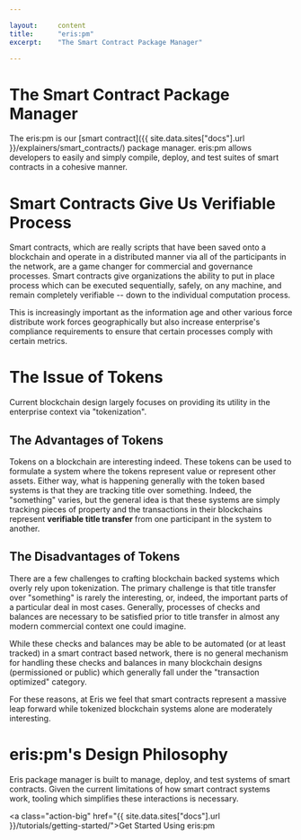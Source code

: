 ```yaml
---

layout:     content
title:      "eris:pm"
excerpt:    "The Smart Contract Package Manager"

---
```


# The Smart Contract Package Manager

The eris:pm is our [smart contract]({{ site.data.sites["docs"].url }}/explainers/smart_contracts/) package manager. eris:pm allows developers to easily and simply compile, deploy, and test suites of smart contracts in a cohesive manner.

# Smart Contracts Give Us Verifiable Process

Smart contracts, which are really scripts that have been saved onto a blockchain and operate in a distributed manner via all of the participants in the network, are a game changer for commercial and governance processes. Smart contracts give organizations the ability to put in place process which can be executed sequentially, safely, on any machine, and remain completely verifiable -- down to the individual computation process.

This is increasingly important as the information age and other various force distribute work forces geographically but also increase enterprise's compliance requirements to ensure that certain processes comply with certain metrics.

# The Issue of Tokens

Current blockchain design largely focuses on providing its utility in the enterprise context via "tokenization".

## The Advantages of Tokens

Tokens on a blockchain are interesting indeed. These tokens can be used to formulate a system where the tokens represent value or represent other assets. Either way, what is happening generally with the token based systems is that they are tracking title over something. Indeed, the "something" varies, but the general idea is that these systems are simply tracking pieces of property and the transactions in their blockchains represent **verifiable title transfer** from one participant in the system to another.

## The Disadvantages of Tokens

There are a few challenges to crafting blockchain backed systems which overly rely upon tokenization. The primary challenge is that title transfer over "something" is rarely the interesting, or, indeed, the important parts of a particular deal in most cases. Generally, processes of checks and balances are necessary to be satisfied prior to title transfer in almost any modern commercial context one could imagine.

While these checks and balances may be able to be automated (or at least tracked) in a smart contract based network, there is no general mechanism for handling these checks and balances in many blockchain designs (permissioned or public) which generally fall under the "transaction optimized" category.

For these reasons, at Eris we feel that smart contracts represent a massive leap forward while tokenized blockchain systems alone are moderately interesting.

# eris:pm's Design Philosophy

Eris package manager is built to manage, deploy, and test systems of smart contracts. Given the current limitations of how smart contract systems work, tooling which simplifies these interactions is necessary.

<a class="action-big" href="{{ site.data.sites["docs"].url }}/tutorials/getting-started/">Get Started Using eris:pm</a>